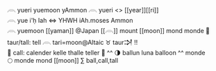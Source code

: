 𓇺  yueri yuemoon yAmmon 
𓇺  yueri <> [[year]][[ri]]    
𓇺  yue i'ḥ Iah ⇔ YHWH iAh.moses Ammon  
𓇺  yuemoon [[yaman]] @Japan [[𓇺]] mount [[moon]] mond monde 
🌙 taur/tall: tell 𓇺 tari=moon@Altaic ♉ taur𒋫 !!  
🌙 call: calender kelle thalle teller 🌙 ^^
🌗 ballun luna balloon ^^ monde  
🌕 monde mond [[moon]]
∑  ball,call,tall
